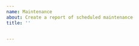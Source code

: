 ```yaml
---
name: Maintenance
about: Create a report of scheduled maintenance
title: ''


---
```


<!--
start: 2021-11-09T17:00:00-0500
end: 2021-11-10T05:00:00-0500
expectedDown: Rust Weekly, Rust Bi-Weekly
-->
